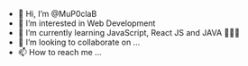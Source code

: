 - 👋 Hi, I’m @MuP0claB
- 👀 I’m interested in Web Development 
- 🌱 I’m currently learning JavaScript, React JS and JAVA 👨🏽‍💻
- 💞️ I’m looking to collaborate on ...
- 📫 How to reach me ...

<!---
MuP0claB/MuP0claB is a ✨ special ✨ repository because its `README.md` (this file) appears on your GitHub profile.
You can click the Preview link to take a look at your changes.
--->
